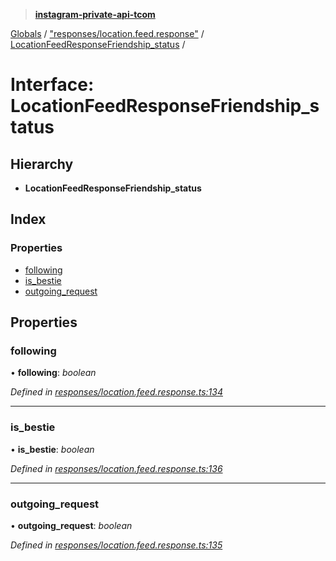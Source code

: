 > **[instagram-private-api-tcom](../README.md)**

[Globals](../README.md) / ["responses/location.feed.response"](../modules/_responses_location_feed_response_.md) / [LocationFeedResponseFriendship_status](_responses_location_feed_response_.locationfeedresponsefriendship_status.md) /

# Interface: LocationFeedResponseFriendship_status

## Hierarchy

* **LocationFeedResponseFriendship_status**

## Index

### Properties

* [following](_responses_location_feed_response_.locationfeedresponsefriendship_status.md#following)
* [is_bestie](_responses_location_feed_response_.locationfeedresponsefriendship_status.md#is_bestie)
* [outgoing_request](_responses_location_feed_response_.locationfeedresponsefriendship_status.md#outgoing_request)

## Properties

###  following

• **following**: *boolean*

*Defined in [responses/location.feed.response.ts:134](https://github.com/cuonglnhust/instagram-private-api-tcom/blob/3e16058/src/responses/location.feed.response.ts#L134)*

___

###  is_bestie

• **is_bestie**: *boolean*

*Defined in [responses/location.feed.response.ts:136](https://github.com/cuonglnhust/instagram-private-api-tcom/blob/3e16058/src/responses/location.feed.response.ts#L136)*

___

###  outgoing_request

• **outgoing_request**: *boolean*

*Defined in [responses/location.feed.response.ts:135](https://github.com/cuonglnhust/instagram-private-api-tcom/blob/3e16058/src/responses/location.feed.response.ts#L135)*